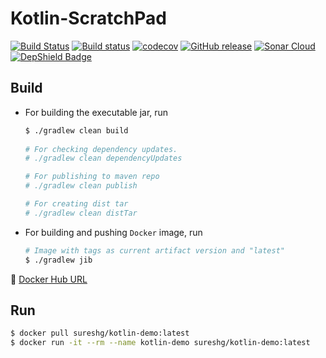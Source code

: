 Kotlin-ScratchPad
=================
[![Build Status](https://travis-ci.org/sureshg/kotlin-scratchpad.svg?branch=master)](https://travis-ci.org/sureshg/kotlin-scratchpad)
[![Build status](https://ci.appveyor.com/api/projects/status/bryiiki9fdt6vo60?svg=true)](https://ci.appveyor.com/project/sureshg/kotlin-scratchpad)
[![codecov](https://codecov.io/gh/sureshg/kotlin-scratchpad/branch/master/graph/badge.svg)](https://codecov.io/gh/sureshg/kotlin-scratchpad)
[![GitHub release](https://img.shields.io/github/release/JetBrains/kotlin.svg?style=flat-square&label=Kotlin)](https://github.com/JetBrains/kotlin/releases/latest)
[![Sonar Cloud](https://sonarcloud.io/api/project_badges/measure?project=io.sureshg%3Akotlin-scratchpad&metric=alert_status)](https://sonarcloud.io/dashboard?id=io.sureshg%3Akotlin-scratchpad)
[![DepShield Badge](https://depshield.sonatype.org/badges/sureshg/kotlin-scratchpad/depshield.svg)](https://depshield.github.io)

Build 
-----

 - For building the executable jar, run
 
   ```bash
   $ ./gradlew clean build
 
   # For checking dependency updates.
   # ./gradlew clean dependencyUpdates
   
   # For publishing to maven repo
   # ./gradlew clean publish
   
   # For creating dist tar
   # ./gradlew clean distTar
   ```
   
 - For building and pushing `Docker` image, run 
   
   ```bash
   # Image with tags as current artifact version and "latest"
   $ ./gradlew jib
   ```
   
 :whale: [Docker Hub URL][docker-hub]

Run
---

```bash
$ docker pull sureshg/kotlin-demo:latest
$ docker run -it --rm --name kotlin-demo sureshg/kotlin-demo:latest
```

<!--- Badges --->
[0]: https://github.com/guenhter/kotlin-unit-testing
[1]: https://github.com/mockito/mockito/wiki/What%27s-new-in-Mockito-2#mock-the-unmockable-opt-in-mocking-of-final-classesmethods
[2]: https://microbadger.com/images/sureshg/kotlin-demo:latest

[install-jdk.sh]: https://github.com/sormuras/sormuras.github.io/blob/master/.travis.yml
[docker-hub]: https://hub.docker.com/r/sureshg/kotlin-demo
[junit5-kotlin]: https://github.com/junit-team/junit5-samples/tree/master/junit5-jupiter-starter-gradle-kotlin
[coda's-common-pom]: https://github.com/codahale/common-pom

<!-- Gradle Kotlin DSL References -->
[10]: https://blog.gradle.org/kotlin-dsl-1.0
[11]: https://github.com/yschimke/okurl/blob/master/build.gradle.kts
[12]: https://docs.gradle.org/current/userguide/publishing_maven.html
[13]: https://docs.gradle.org/current/userguide/signing_plugin.html#signing_plugin
[14]: https://medium.com/@nmauti/sign-and-publish-on-maven-central-a-project-with-the-new-maven-publish-gradle-plugin-22a72a4bfd4b

